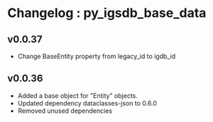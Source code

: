 # Changelog : py_igsdb_base_data 

## v0.0.37
- Change BaseEntity property from legacy_id to igdb_id

## v0.0.36
- Added a base object for "Entity" objects.
- Updated dependency dataclasses-json to 0.6.0
- Removed unused dependencies
